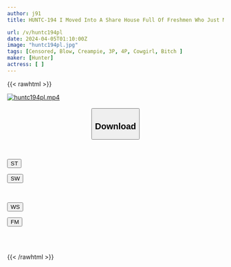 ```yaml
---
author: j91
title: HUNTC-194 I Moved Into A Share House Full Of Freshmen Who Just Moved To Tokyo, Where I Can Have Sex With Anyone I Want, Whenever I Want, And I'm Unrivaled! Dream Sex Life!

url: /v/huntc194pl
date: 2024-04-05T01:10:00Z
image: "huntc194pl.jpg"
tags: [Censored, Blow, Creampie, 3P, 4P, Cowgirl, Bitch	]
maker: [Hunter]
actress: [ ]
---
```



{{< rawhtml >}}

<div class="video" data-videoid="wVjJZyZY7wsJR8a">
    <a href="javascript:;">
        <img src="/v/huntc194pl/huntc194pl.jpg" width="WIDTH" height="HEIGHT" alt="huntc194pl.mp4" loading="lazy">
    </a>
</div>

<script type="text/javascript" src="https://j91.asia/asset/on-demand-st.js"></script>

<br>
  <link rel="stylesheet" href="https://j91.asia/asset/bs5.css">
  
  <center>
  <button class="btn btn-primary" type="button" data-bs-toggle="collapse" data-bs-target=".multi-collapse" aria-expanded="false" aria-controls="multiCollapseExample1 multiCollapseExample2"><h2>Download</h2></button></center>
</p>
<div class="row">
  <div class="col">
    <div class="collapse multi-collapse" id="multiCollapseExample1">
      <div class="card card-body">
	      	      <br>
<div class="buttons">  
<p><a href="https://streamtape.to/v/wVjJZyZY7wsJR8a" target="_blank"><button class="btn-hover color-3"><i class="fa fa-download"></i> ST</button></a></p>
<p><a href="https://asnwish.com/1hzcjk18ixdz" target="_blank"><button class="btn-hover color-2"><i class="fa fa-download"></i> SW</button></a></p></div>
    </div>
  </div>
</div>
  <div class="col">
    <div class="collapse multi-collapse" id="multiCollapseExample2">
      <div class="card card-body">
	      <br>
<div class="buttons">
<p><a href="https://wolfstream.tv/9f963q5e0bkf"><button class="btn-hover color-9"><i class="fa fa-download"></i> WS</button></a></p>
<p><a href="https://filemoon.sx/d/qqtmx3no5333"><button class="btn-hover color-8"><i class="fa fa-download"></i> FM</button></a></p></div>
<br><br>
      </div>
    </div>
  </div>
</div>

{{< /rawhtml >}}